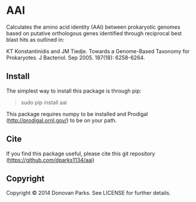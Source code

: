 # AAI

Calculates the amino acid identity (AAI) between prokaryotic genomes based on putative orthologous genes identified through reciprocal best blast hits as outlined in:

KT Konstantinidis and JM Tiedje. Towards a Genome-Based Taxonomy for Prokaryotes. J Bacteriol. Sep 2005. 187(18): 6258-6264.

## Install

The simplest way to install this package is through pip:
> sudo pip install aai

This package requires numpy to be installed and Prodigal (http://prodigal.ornl.gov/) to be on your path.

## Cite

If you find this package useful, please cite this git repository (https://github.com/dparks1134/aai)

## Copyright

Copyright © 2014 Donovan Parks. See LICENSE for further details.
